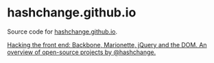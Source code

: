 # hashchange.github.io

Source code for [hashchange.github.io][].

[Hacking the front end: Backbone, Marionette, jQuery and the DOM. An overview of open-source projects by @hashchange.][hashchange.github.io]

[hashchange.github.io]: http://hashchange.github.io/ "Hacking the front end: Backbone, Marionette, jQuery and the DOM. An overview of open-source projects by @hashchange."